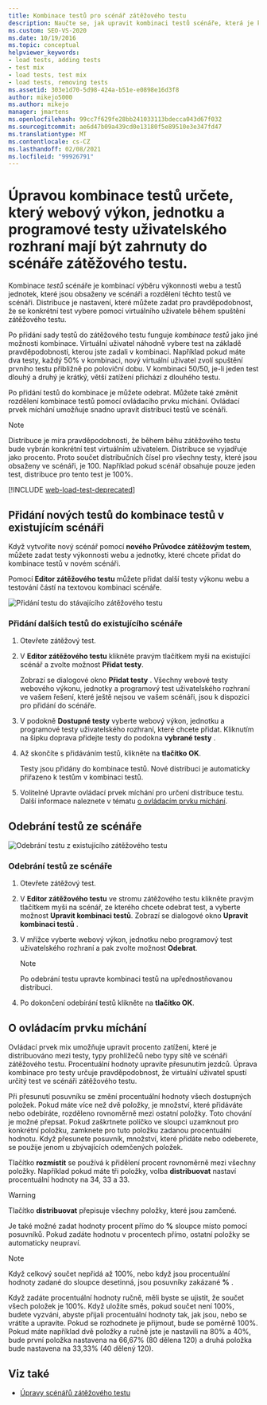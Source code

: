 ```yaml
---
title: Kombinace testů pro scénář zátěžového testu
description: Naučte se, jak upravit kombinaci testů scénáře, která je kombinací výběru výkonnosti webu a testování částí a distribuce těchto testů.
ms.custom: SEO-VS-2020
ms.date: 10/19/2016
ms.topic: conceptual
helpviewer_keywords:
- load tests, adding tests
- test mix
- load tests, test mix
- load tests, removing tests
ms.assetid: 303e1d70-5d98-424a-b51e-e0898e16d3f8
author: mikejo5000
ms.author: mikejo
manager: jmartens
ms.openlocfilehash: 99cc7f629fe28bb241033113bdecca043d67f032
ms.sourcegitcommit: ae6d47b09a439cd0e13180f5e89510e3e347fd47
ms.translationtype: MT
ms.contentlocale: cs-CZ
ms.lasthandoff: 02/08/2021
ms.locfileid: "99926791"
---
```

# <a name="edit-the-test-mix-to-specify-which-web-performance-unit-and-coded-ui-tests-to-include-in-a-load-test-scenario"></a>Úpravou kombinace testů určete, který webový výkon, jednotku a programové testy uživatelského rozhraní mají být zahrnuty do scénáře zátěžového testu.

Kombinace *testů* scénáře je kombinací výběru výkonnosti webu a testů jednotek, které jsou obsaženy ve scénáři a rozdělení těchto testů ve scénáři. Distribuce je nastavení, které můžete zadat pro pravděpodobnost, že se konkrétní test vybere pomocí virtuálního uživatele během spuštění zátěžového testu.

Po přidání sady testů do zátěžového testu funguje *kombinace testů* jako jiné možnosti kombinace. Virtuální uživatel náhodně vybere test na základě pravděpodobnosti, kterou jste zadali v kombinaci. Například pokud máte dva testy, každý 50% v kombinaci, nový virtuální uživatel zvolí spuštění prvního testu přibližně po poloviční dobu. V kombinaci 50/50, je-li jeden test dlouhý a druhý je krátký, větší zatížení přichází z dlouhého testu.

Po přidání testů do kombinace je můžete odebrat. Můžete také změnit rozdělení kombinace testů pomocí ovládacího prvku míchání. Ovládací prvek míchání umožňuje snadno upravit distribuci testů ve scénáři.

> [!NOTE]
> Distribuce je míra pravděpodobnosti, že během běhu zátěžového testu bude vybrán konkrétní test virtuálním uživatelem. Distribuce se vyjadřuje jako procento. Proto součet distribučních čísel pro všechny testy, které jsou obsaženy ve scénáři, je 100. Například pokud scénář obsahuje pouze jeden test, distribuce pro tento test je 100%.

[!INCLUDE [web-load-test-deprecated](includes/web-load-test-deprecated.md)]

## <a name="add-new-tests-to-a-test-mix-in-an-existing-scenario"></a>Přidání nových testů do kombinace testů v existujícím scénáři

Když vytvoříte nový scénář pomocí **nového Průvodce zátěžovým testem**, můžete zadat testy výkonnosti webu a jednotky, které chcete přidat do kombinace testů v novém scénáři.

Pomocí **Editor zátěžového testu** můžete přidat další testy výkonu webu a testování částí na textovou kombinaci scénáře.

![Přidání testu do stávajícího zátěžového testu](../test/media/ltest_addingtests.png)

### <a name="to-add-more-tests-to-an-existing-scenario"></a>Přidání dalších testů do existujícího scénáře

1. Otevřete zátěžový test.

2. V **Editor zátěžového testu** klikněte pravým tlačítkem myši na existující scénář a zvolte možnost **Přidat testy**.

     Zobrazí se dialogové okno **Přidat testy** . Všechny webové testy webového výkonu, jednotky a programový test uživatelského rozhraní ve vašem řešení, které ještě nejsou ve vašem scénáři, jsou k dispozici pro přidání do scénáře.

3. V podokně **Dostupné testy** vyberte webový výkon, jednotku a programové testy uživatelského rozhraní, které chcete přidat. Kliknutím na šipku doprava přidejte testy do podokna **vybrané testy** .

4. Až skončíte s přidáváním testů, klikněte na **tlačítko OK**.

     Testy jsou přidány do kombinace testů. Nové distribuci je automaticky přiřazeno k testům v kombinaci testů.

5. Volitelné Upravte ovládací prvek míchání pro určení distribuce testu. Další informace naleznete v tématu [o ovládacím prvku míchání](../test/edit-the-test-mix-to-specify-which-web-browsers-types-in-a-load-test-scenario.md).

## <a name="remove-tests-from-a-scenario"></a>Odebrání testů ze scénáře
![Odebrání testu z existujícího zátěžového testu](../test/media/ltest_removetest.png)

### <a name="to-remove-tests-from-a-scenario"></a>Odebrání testů ze scénáře

1. Otevřete zátěžový test.

2. V **Editor zátěžového testu** ve stromu zátěžového testu klikněte pravým tlačítkem myši na scénář, ze kterého chcete odebrat test, a vyberte možnost **Upravit kombinaci testů**. Zobrazí se dialogové okno **Upravit kombinaci testů** .

3. V mřížce vyberte webový výkon, jednotku nebo programový test uživatelského rozhraní a pak zvolte možnost **Odebrat**.

    > [!NOTE]
    > Po odebrání testu upravte kombinaci testů na upřednostňovanou distribuci.

4. Po dokončení odebírání testů klikněte na **tlačítko OK**.

## <a name="about-the-mix-control"></a><a name="EditingTestMixAboutMixControl"></a> O ovládacím prvku míchání
Ovládací prvek mix umožňuje upravit procento zatížení, které je distribuováno mezi testy, typy prohlížečů nebo typy sítě ve scénáři zátěžového testu. Procentuální hodnoty upravíte přesunutím jezdců. Úprava kombinace pro testy určuje pravděpodobnost, že virtuální uživatel spustí určitý test ve scénáři zátěžového testu.

Při přesunutí posuvníku se změní procentuální hodnoty všech dostupných položek. Pokud máte více než dvě položky, je množství, které přidáváte nebo odebíráte, rozděleno rovnoměrně mezi ostatní položky. Toto chování je možné přepsat. Pokud zaškrtnete políčko ve sloupci uzamknout pro konkrétní položku, zamknete pro tuto položku zadanou procentuální hodnotu. Když přesunete posuvník, množství, které přidáte nebo odeberete, se použije jenom u zbývajících odemčených položek.

Tlačítko **rozmístit** se používá k přidělení procent rovnoměrně mezi všechny položky. Například pokud máte tři položky, volba **distribuovat** nastaví procentuální hodnoty na 34, 33 a 33.

> [!WARNING]
> Tlačítko **distribuovat** přepisuje všechny položky, které jsou zamčené.

Je také možné zadat hodnoty procent přímo do **%** sloupce místo pomocí posuvníků. Pokud zadáte hodnotu v procentech přímo, ostatní položky se automaticky neupraví.

> [!NOTE]
> Když celkový součet nepřidá až 100%, nebo když jsou procentuální hodnoty zadané do sloupce desetinná, jsou posuvníky zakázané **%** .

Když zadáte procentuální hodnoty ručně, měli byste se ujistit, že součet všech položek je 100%. Když uložíte směs, pokud součet není 100%, budete vyzváni, abyste přijali procentuální hodnoty tak, jak jsou, nebo se vrátíte a upravíte. Pokud se rozhodnete je přijmout, bude se poměrně 100%.  Pokud máte například dvě položky a ručně jste je nastavili na 80% a 40%, bude první položka nastavena na 66,67% (80 dělena 120) a druhá položka bude nastavena na 33,33% (40 dělený 120).

## <a name="see-also"></a>Viz také

- [Úpravy scénářů zátěžového testu](../test/edit-load-test-scenarios.md)
